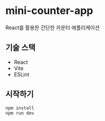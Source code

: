 # mini-counter-app
React를 활용한 간단한 카운터 애플리케이션

## 기술 스택
- React
- Vite
- ESLint

## 시작하기
```bash
npm install
npm run dev
```
